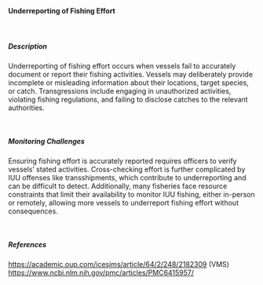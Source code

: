 <br>

#### **Underreporting of Fishing Effort**

<br>

##### **Description**

Underreporting of fishing effort occurs when vessels fail to accurately document or report their fishing activities. Vessels may deliberately provide incomplete or misleading information about their locations, target species, or catch. Transgressions include engaging in unauthorized activities, violating fishing regulations, and failing to disclose catches to the relevant authorities.


<br>

##### **Monitoring Challenges**

Ensuring fishing effort is accurately reported requires officers to verify vessels’ stated activities. Cross-checking effort is further complicated by IUU offenses like transshipments, which contribute to underreporting and can be difficult to detect. Additionally, many fisheries face resource constraints that limit their availability to monitor IUU fishing, either in-person or remotely, allowing more vessels to underreport fishing effort without consequences.


<br>

##### References

https://academic.oup.com/icesjms/article/64/2/248/2182309 (VMS)
https://www.ncbi.nlm.nih.gov/pmc/articles/PMC6415957/ 


